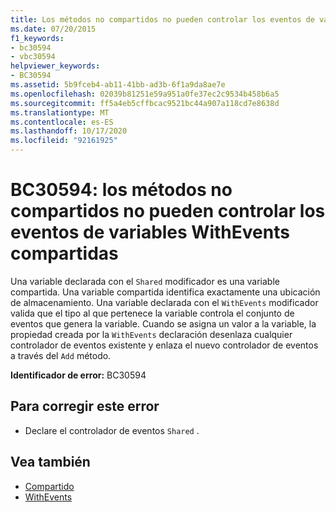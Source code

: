 ```yaml
---
title: Los métodos no compartidos no pueden controlar los eventos de variables WithEvents compartidas
ms.date: 07/20/2015
f1_keywords:
- bc30594
- vbc30594
helpviewer_keywords:
- BC30594
ms.assetid: 5b9fceb4-ab11-41bb-ad3b-6f1a9da8ae7e
ms.openlocfilehash: 02039b81251e59a951a0fe37ec2c9534b458b6a5
ms.sourcegitcommit: ff5a4eb5cffbcac9521bc44a907a118cd7e8638d
ms.translationtype: MT
ms.contentlocale: es-ES
ms.lasthandoff: 10/17/2020
ms.locfileid: "92161925"
---
```

# <a name="bc30594-events-of-shared-withevents-variables-cannot-be-handled-by-non-shared-methods"></a>BC30594: los métodos no compartidos no pueden controlar los eventos de variables WithEvents compartidas

Una variable declarada con el `Shared` modificador es una variable compartida. Una variable compartida identifica exactamente una ubicación de almacenamiento. Una variable declarada con el `WithEvents` modificador valida que el tipo al que pertenece la variable controla el conjunto de eventos que genera la variable. Cuando se asigna un valor a la variable, la propiedad creada por la `WithEvents` declaración desenlaza cualquier controlador de eventos existente y enlaza el nuevo controlador de eventos a través del `Add` método.

 **Identificador de error:** BC30594

## <a name="to-correct-this-error"></a>Para corregir este error

- Declare el controlador de eventos `Shared` .

## <a name="see-also"></a>Vea también

- [Compartido](../modifiers/shared.md)
- [WithEvents](../modifiers/withevents.md)
